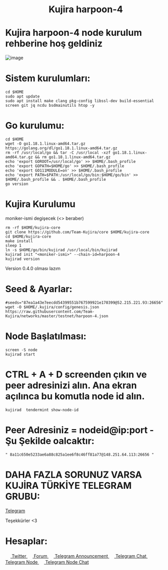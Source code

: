 <h1 align="center">Kujira harpoon-4</h1>

# Kujira harpoon-4 node kurulum rehberine hoş geldiniz

![image](https://user-images.githubusercontent.com/101149671/173236767-6cab6717-39b5-4a59-8c58-40bae1ad27da.png)

# Sistem kurulumları:
```
cd $HOME
sudo apt update
sudo apt install make clang pkg-config libssl-dev build-essential screen git jq ncdu bsdmainutils htop -y
```
# Go kurulumu:
```
cd $HOME
wget -O go1.18.1.linux-amd64.tar.gz https://golang.org/dl/go1.18.1.linux-amd64.tar.gz
rm -rf /usr/local/go && tar -C /usr/local -xzf go1.18.1.linux-amd64.tar.gz && rm go1.18.1.linux-amd64.tar.gz
echo 'export GOROOT=/usr/local/go' >> $HOME/.bash_profile
echo 'export GOPATH=$HOME/go' >> $HOME/.bash_profile
echo 'export GO111MODULE=on' >> $HOME/.bash_profile
echo 'export PATH=$PATH:/usr/local/go/bin:$HOME/go/bin' >> $HOME/.bash_profile && . $HOME/.bash_profile
go version
```

# Kujira Kurulumu
moniker-ismi degişecek (<> beraber)
```
rm -rf $HOME/kujira-core
git clone https://github.com/Team-Kujira/core $HOME/kujira-core
cd $HOME/kujira-core
make install
sleep 1
ln -s $HOME/go/bin/kujirad /usr/local/bin/kujirad
kujirad init "<moniker-ismi>" --chain-id=harpoon-4
kujirad version
```
Version 0.4.0 olması lazım
# Seed & Ayarlar:
```
#seeds="87ea1a43e7eecdd54399551b767599921e170399@52.215.221.93:26656"
wget -O $HOME/.kujira/config/genesis.json https://raw.githubusercontent.com/Team-Kujira/networks/master/testnet/harpoon-4.json
```
# Node Başlatılması: 
```
screen -S node
kujirad start
```

# CTRL + A + D screenden çıkın ve peer adresinizi alın. Ana ekran açılınca bu komutla node id alın.
```
kujirad  tendermint show-node-id
```
# Peer Adresiniz = nodeid@ip:port - Şu Şekilde oalcaktır: 
```
" 8a11c650e5233ae6a88c825a1ee6f8c46ff81a77@148.251.64.113:26656 "
```
# DAHA FAZLA SORUNUZ VARSA KUJİRA TÜRKİYE TELEGRAM GRUBU:

[Telegram](https://t.me/KujiraTurkish)

Teşekkürler <3


# Hesaplar:

[<img src="https://cdn-icons-png.flaticon.com/512/733/733579.png" width="16px"> Twitter   ](https://twitter.com/Ruesandora0) 
[<img src="https://cdn-icons-png.flaticon.com/512/1336/1336494.png" width="16px"> Forum   ](https://forum.rues.info/index.php)
[<img src="https://cdn-icons-png.flaticon.com/512/2111/2111646.png" width="16px"> Telegram Announcement   ](https://t.me/RuesAnnouncement)
[<img src="https://cdn-icons-png.flaticon.com/512/2111/2111646.png" width="16px"> Telegram Chat   ](https://t.me/RuesChat)
[<img src="https://cdn-icons-png.flaticon.com/512/2111/2111646.png" width="16px"> Telegram Node   ](https://t.me/RuesNode)
[<img src="https://cdn-icons-png.flaticon.com/512/2111/2111646.png" width="16px"> Telegram Node Chat](https://t.me/RuesNodeChat)
